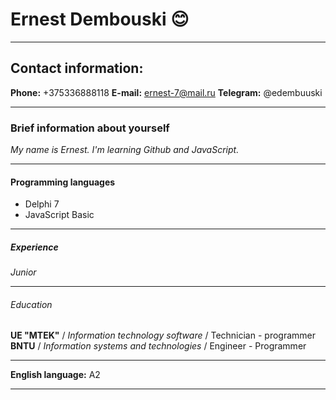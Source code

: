 # Ernest Dembouski :blush:
***
## Contact information:
**Phone:** +375336888118
**E-mail:** ernest-7@mail.ru
**Telegram:** @edembuuski
***
### Brief information about yourself
*My name is Ernest. I'm learning Github and JavaScript.*
***
#### Programming languages
- Delphi 7
- JavaScript Basic
***
##### Experience
_Junior_
***
###### Education
**UE "MTEK"** / *Information technology software* / Technician - programmer
**BNTU** / *Information systems and technologies* / Engineer - Programmer
***
**English language:** A2
***
